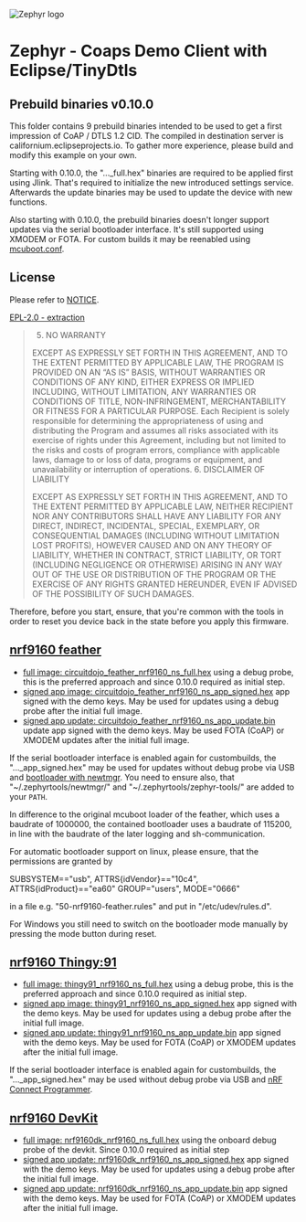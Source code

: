 ![Zephyr logo](https://github.com/zephyrproject-rtos/zephyr/raw/main/doc/_static/images/kite.png)

# Zephyr - Coaps Demo Client with Eclipse/TinyDtls

## Prebuild binaries v0.10.0

This folder contains 9 prebuild binaries intended to be used to get a first impression of CoAP / DTLS 1.2 CID. The compiled in destination server is californium.eclipseprojects.io. To gather more experience, please build and modify this example on your own.

Starting with 0.10.0, the "..._full.hex" binaries are required to be applied first using Jlink. That's required to initialize the new introduced settings service. Afterwards the update binaries may be used to update the device with new functions. 

Also starting with 0.10.0, the prebuild binaries doesn't longer support updates via the serial bootloader interface. It's still supported using XMODEM or FOTA. For custom builds it may be reenabled using [mcuboot.conf](../../../raw/main/child_image/mcuboot.conf). 

## License

Please refer to [NOTICE](../NOTICE.md).

[EPL-2.0 - extraction](https://www.eclipse.org/legal/epl-2.0/)


> 5. NO WARRANTY
> 
> EXCEPT AS EXPRESSLY SET FORTH IN THIS AGREEMENT, AND TO THE EXTENT PERMITTED BY APPLICABLE LAW, THE PROGRAM IS PROVIDED ON AN “AS IS” BASIS, WITHOUT WARRANTIES OR CONDITIONS OF ANY KIND, EITHER EXPRESS OR IMPLIED INCLUDING, WITHOUT LIMITATION, ANY WARRANTIES OR CONDITIONS OF TITLE, NON-INFRINGEMENT, MERCHANTABILITY OR FITNESS FOR A PARTICULAR PURPOSE. Each Recipient is solely responsible for determining the appropriateness of using and distributing the Program and assumes all risks associated with its exercise of rights under this Agreement, including but not limited to the risks and costs of program errors, compliance with applicable laws, damage to or loss of data, programs or equipment, and unavailability or interruption of operations.
> 6. DISCLAIMER OF LIABILITY
> 
> EXCEPT AS EXPRESSLY SET FORTH IN THIS AGREEMENT, AND TO THE EXTENT PERMITTED BY APPLICABLE LAW, NEITHER RECIPIENT NOR ANY CONTRIBUTORS SHALL HAVE ANY LIABILITY FOR ANY DIRECT, INDIRECT, INCIDENTAL, SPECIAL, EXEMPLARY, OR CONSEQUENTIAL DAMAGES (INCLUDING WITHOUT LIMITATION LOST PROFITS), HOWEVER CAUSED AND ON ANY THEORY OF LIABILITY, WHETHER IN CONTRACT, STRICT LIABILITY, OR TORT (INCLUDING NEGLIGENCE OR OTHERWISE) ARISING IN ANY WAY OUT OF THE USE OR DISTRIBUTION OF THE PROGRAM OR THE EXERCISE OF ANY RIGHTS GRANTED HEREUNDER, EVEN IF ADVISED OF THE POSSIBILITY OF SUCH DAMAGES. 

Therefore, before you start, ensure, that you're common with the tools in order to reset you device back in the state before you apply this firmware.

## [nrf9160 feather](https://www.jaredwolff.com/store/nrf9160-feather/)

- [full image: circuitdojo_feather_nrf9160_ns_full.hex](../../../raw/main/prebuild/circuitdojo_feather_nrf9160_ns_full.hex) using a debug probe, this is the preferred approach and since 0.10.0 required as initial step.
- [signed app image: circuitdojo_feather_nrf9160_ns_app_signed.hex](../../../raw/main/prebuild/circuitdojo_feather_nrf9160_ns_app_signed.hex) app signed with the demo keys. May be used for updates using a debug probe after the initial full image.
- [signed app update: circuitdojo_feather_nrf9160_ns_app_update.bin](../../../raw/main/prebuild/circuitdojo_feather_nrf9160_ns_app_update.bin) update app signed with the demo keys. May be used FOTA (CoAP) or XMODEM updates after the initial full image.

If the serial bootloader interface is enabled again for custombuilds, the "..._app_signed.hex" may be used for updates without debug probe via USB and [bootloader with newtmgr](https://docs.jaredwolff.com/nrf9160-programming-and-debugging.html#bootloader-use). You need to ensure also, that "\~/.zephyrtools/newtmgr/" and "\~/.zephyrtools/zephyr-tools/" are added to your `PATH`.

In difference to the original mcuboot loader of the feather, which uses a baudrate of 1000000, the contained bootloader uses a baudrate of 115200, in line with the baudrate of the later logging and sh-communication.
 
For automatic bootloader support on linux, please ensure, that the permissions are granted by

   SUBSYSTEM=="usb", ATTRS{idVendor}=="10c4", ATTRS{idProduct}=="ea60" GROUP="users", MODE="0666"

in a file e.g. "50-nrf9160-feather.rules" and put in "/etc/udev/rules.d".

For Windows you still need to switch on the bootloader mode manually by pressing the mode button during reset. 

## [nrf9160 Thingy:91](https://www.nordicsemi.com/Products/Development-hardware/Nordic-Thingy-91)

- [full image: thingy91_nrf9160_ns_full.hex](../../../raw/main/prebuild/thingy91_nrf9160_ns_full.hex) using a debug probe, this is the preferred approach and since 0.10.0 required as initial step.
- [signed app image: thingy91_nrf9160_ns_app_signed.hex](../../../raw/main/prebuild/thingy91_nrf9160_ns_app_signed.hex) app signed with the demo keys. May be used for updates using a debug probe after the initial full image.
- [signed app update: thingy91_nrf9160_ns_app_update.bin](../../../raw/main/prebuild/thingy91_nrf9160_ns_app_update.bin) app signed with the demo keys. May be used for FOTA (CoAP) or XMODEM updates after the initial full image.

If the serial bootloader interface is enabled again for custombuilds, the "..._app_signed.hex" may be used without debug probe via USB and [nRF Connect Programmer](https://docs.nordicsemi.com/bundle/nrf-connect-programmer/page/index.html).

## [nrf9160 DevKit](https://www.nordicsemi.com/Products/Development-hardware/nrf9160-dk)

- [full image: nrf9160dk_nrf9160_ns_full.hex](../../../raw/main/prebuild/nrf9160dk_nrf9160_ns_full.hex) using the onboard debug probe of the devkit. Since 0.10.0 required as initial step
- [signed app update: nrf9160dk_nrf9160_ns_app_signed.hex](../../../raw/main/prebuild/nrf9160dk_nrf9160_ns_app_signed.hex) app signed with the demo keys. May be used for updates using a debug probe after the initial full image.
- [signed app update: nrf9160dk_nrf9160_ns_app_update.bin](../../../raw/main/prebuild/nrf9160dk_nrf9160_ns_app_update.bin) app signed with the demo keys. May be used for FOTA (CoAP) or XMODEM updates after the initial full image.


